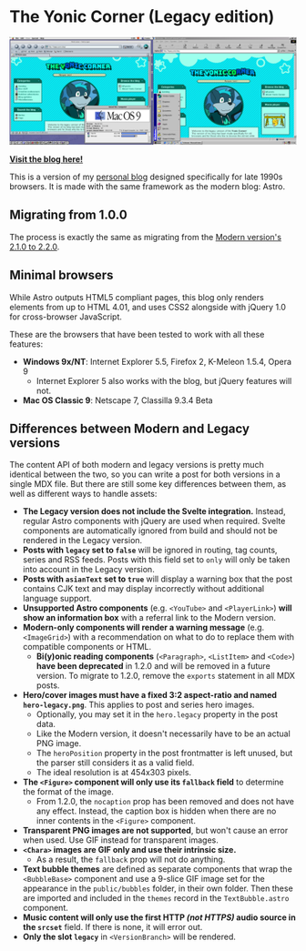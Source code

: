 # The Yonic Corner (Legacy edition)

![The Yonic Corner on IE 5.5 for Windows 98 and Netscape 7 for Mac OS 9](src/assets/readme-card.png)

[**Visit the blog here!**](http://legacy.yonic.blog/)

This is a version of my [personal blog](https://github.com/YonicDev/yonic-corner-astro) designed specifically for late 1990s browsers. It is made with the same framework as the modern blog: Astro.

## Migrating from 1.0.0

The process is exactly the same as migrating from the [Modern version's 2.1.0 to 2.2.0](https://github.com/YonicDev/yonic-corner?tab=readme-ov-file#migrating-from-2.1.0).

## Minimal browsers

While Astro outputs HTML5 compliant pages, this blog only renders elements from up to HTML 4.01, and uses CSS2 alongside with jQuery 1.0 for cross-browser JavaScript.

These are the browsers that have been tested to work with all these features:

* **Windows 9x/NT**: Internet Explorer 5.5, Firefox 2, K-Meleon 1.5.4, Opera 9
  * Internet Explorer 5 also works with the blog, but jQuery features will not.
* **Mac OS Classic 9**: Netscape 7, Classilla 9.3.4 Beta

## Differences between Modern and Legacy versions

The content API of both modern and legacy versions is pretty much identical between the two, so you can write a post for both versions in a single MDX file. But there are still some key differences between them, as well as different ways to handle assets:

* **The Legacy version does not include the Svelte integration.** Instead, regular Astro components with jQuery are used when required. Svelte components are automatically ignored from build and should not be rendered in the Legacy version.
* **Posts with `legacy` set to `false`** will be ignored in routing, tag counts, series and RSS feeds. Posts with this field set to `only` will only be taken into account in the Legacy version.
* **Posts with `asianText` set to `true`** will display a warning box that the post contains CJK text and may display incorrectly without additional language support.
* **Unsupported Astro components** (e.g. `<YouTube>` and `<PlayerLink>`) **will show an information box** with a referral link to the Modern version.
* **Modern-only components will render a warning message** (e.g. `<ImageGrid>`) with a recommendation on what to do to replace them with compatible components or HTML.
  * **Bi(y)onic reading components** (`<Paragraph>`, `<ListItem>` and `<Code>`) **have been deprecated** in 1.2.0 and will be removed in a future version. To migrate to 1.2.0, remove the `exports` statement in all MDX posts.
* **Hero/cover images must have a fixed 3:2 aspect-ratio and named `hero-legacy.png`**. This applies to post and series hero images.
  * Optionally, you may set it in the `hero.legacy` property in the post data. 
  * Like the Modern version, it doesn't necessarily have to be an actual PNG image.
  * The `heroPosition` property in the post frontmatter is left unused, but the parser still considers it as a valid field.
  * The ideal resolution is at 454x303 pixels.
* **The `<Figure>` component will only use its `fallback` field** to determine the format of the image.
  * From 1.2.0, the `nocaption` prop has been removed and does not have any effect. Instead, the caption box is hidden when there are no inner contents in the `<Figure>` component.
* **Transparent PNG images are not supported**, but won't cause an error when used. Use GIF instead for transparent images.
* **`<Chara>` images are GIF only and use their intrinsic size.**
  * As a result, the `fallback` prop will not do anything. 
* **Text bubble themes** are defined as separate components that wrap the `<BubbleBase>` component and use a 9-slice GIF image set for the appearance in the `public/bubbles` folder, in their own folder. Then these are imported and included in the `themes` record in the `TextBubble.astro` component.
* **Music content will only use the first HTTP *(not HTTPS)* audio source in the `srcset`** field. If there is none, it will error out.
* **Only the slot `legacy`** in `<VersionBranch>` will be rendered.